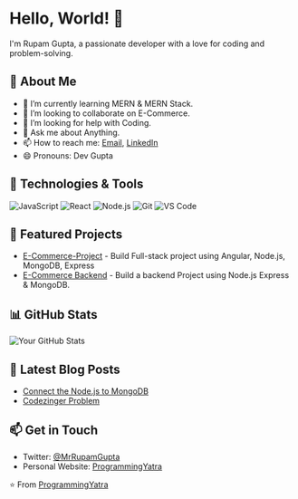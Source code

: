 # Hello, World! 👋

I'm Rupam Gupta, a passionate developer with a love for coding and problem-solving.

## 🚀 About Me

- 🌱 I’m currently learning MERN & MERN Stack.
- 👯 I’m looking to collaborate on E-Commerce.
- 🤔 I’m looking for help with Coding.
- 💬 Ask me about Anything.
- 📫 How to reach me: [Email](mailto:guptarupam.1020@gmail.com), [LinkedIn](https://www.linkedin.com/in/mr-rupam-gupta/)
- 😄 Pronouns: Dev Gupta

## 🔧 Technologies & Tools

![JavaScript](https://img.shields.io/badge/-JavaScript-333333?style=flat&logo=javascript)
![React](https://img.shields.io/badge/-React-333333?style=flat&logo=react)
![Node.js](https://img.shields.io/badge/-Node.js-333333?style=flat&logo=node.js)
![Git](https://img.shields.io/badge/-Git-333333?style=flat&logo=git)
![VS Code](https://img.shields.io/badge/-VS%20Code-333333?style=flat&logo=visual-studio-code)

## 🌟 Featured Projects

- [E-Commerce-Project](https://github.com/Rupam0106/Shopping-Cart) - Build Full-stack project using Angular, Node.js, MongoDB, Express
- [E-Commerce Backend](https://github.com/Rupam0106/E-Commerce-App) - Build a backend Project using Node.js Express & MongoDB.

## 📊 GitHub Stats

![Your GitHub Stats](https://github-readme-stats.vercel.app/api?username=Rupam0106&show_icons=true&count_private=true)

## 📝 Latest Blog Posts

- [Connect the Node.js to MongoDB](https://www.programmingyatra.in/2022/10/blog-post.html)
- [Codezinger Problem](https://www.programmingyatra.in/2022/11/replace-every-element-with-its-previous.html)

## 📫 Get in Touch

- Twitter: [@MrRupamGupta](https://twitter.com/MrRupamGupta)
- Personal Website: [ProgrammingYatra](https://www.programmingyatra.in)

⭐️ From [ProgrammingYatra](https://github.com/ProgrammingYatra)

